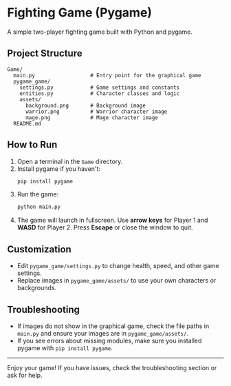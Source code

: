 # Fighting Game (Pygame)

A simple two-player fighting game built with Python and pygame.

## Project Structure

```
Game/
  main.py                  # Entry point for the graphical game
  pygame_game/
    settings.py            # Game settings and constants
    entities.py            # Character classes and logic
    assets/
      background.png       # Background image
      warrior.png          # Warrior character image
      mage.png             # Mage character image
  README.md
```

## How to Run

1. Open a terminal in the `Game` directory.
2. Install pygame if you haven't:
   ```sh
   pip install pygame
   ```
3. Run the game:
   ```sh
   python main.py
   ```
4. The game will launch in fullscreen. Use **arrow keys** for Player 1 and **WASD** for Player 2. Press **Escape** or close the window to quit.

## Customization
- Edit `pygame_game/settings.py` to change health, speed, and other game settings.
- Replace images in `pygame_game/assets/` to use your own characters or backgrounds.

## Troubleshooting
- If images do not show in the graphical game, check the file paths in `main.py` and ensure your images are in `pygame_game/assets/`.
- If you see errors about missing modules, make sure you installed pygame with `pip install pygame`.

---

Enjoy your game! If you have issues, check the troubleshooting section or ask for help. 
